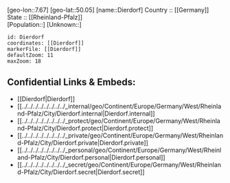 ﻿---
location: [50.05,7.67] 
mapzoom: [7,12] 
mapmarker: city 
type: City
tags:
- geo/City


SpocWebEntityId: 29786
isDeleted: false
confidential: public

---
[geo-lon::7.67] 
[geo-lat::50.05] 
[name::Dierdorf] 
Country :: [[Germany]]  
State :: [[Rheinland-Pfalz]]  
[Population::] 
[Unknown::] 


```leaflet
id: Dierdorf
coordinates: [[Dierdorf]] 
markerFile: [[Dierdorf]] 
defaultZoom: 11 
maxZoom: 18
```


## Confidential Links & Embeds: 
- [[Dierdorf|Dierdorf]]  
- [[../../../../../../../../_internal/geo/Continent/Europe/Germany/West/Rheinland-Pfalz/City/Dierdorf.internal|Dierdorf.internal]] 
- [[../../../../../../../../_protect/geo/Continent/Europe/Germany/West/Rheinland-Pfalz/City/Dierdorf.protect|Dierdorf.protect]] 
- [[../../../../../../../../_private/geo/Continent/Europe/Germany/West/Rheinland-Pfalz/City/Dierdorf.private|Dierdorf.private]] 
- [[../../../../../../../../_personal/geo/Continent/Europe/Germany/West/Rheinland-Pfalz/City/Dierdorf.personal|Dierdorf.personal]] 
- [[../../../../../../../../_secret/geo/Continent/Europe/Germany/West/Rheinland-Pfalz/City/Dierdorf.secret|Dierdorf.secret]] 
